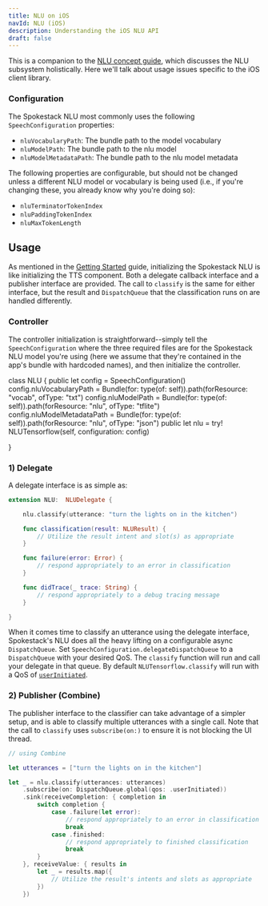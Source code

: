 ```yaml
---
title: NLU on iOS
navId: NLU (iOS)
description: Understanding the iOS NLU API
draft: false
---
```


This is a companion to the [NLU concept guide](/docs/Concepts/nlu), which discusses the NLU subsystem holistically. Here we'll talk about usage issues specific to the iOS client library.

### Configuration

The Spokestack NLU most commonly uses the following `SpeechConfiguration` properties:

- `nluVocabularyPath`: The bundle path to the model vocabulary
- `nluModelPath`: The bundle path to the nlu model
- `nluModelMetadataPath`: The bundle path to the nlu model metadata

The following properties are configurable, but should not be changed unless a different NLU model or vocabulary is being used (i.e., if you're changing these, you already know why you're doing so):

- `nluTerminatorTokenIndex`
- `nluPaddingTokenIndex`
- `nluMaxTokenLength`

## Usage

As mentioned in the [Getting Started](getting-started) guide, initializing the Spokestack NLU is like initializing the TTS component. Both a delegate callback interface and a publisher interface are provided. The call to `classify` is the same for either interface, but the result and `DispatchQueue` that the classification runs on are handled differently.

### Controller

The controller initialization is straightforward--simply tell the `SpeechConfiguration` where the three required files are for the Spokestack NLU model you're using (here we assume that they're contained in the app's bundle with hardcoded names), and then initialize the controller.

class NLU {
public let config = SpeechConfiguration()
config.nluVocabularyPath = Bundle(for: type(of: self)).path(forResource: "vocab", ofType: "txt")
config.nluModelPath = Bundle(for: type(of: self)).path(forResource: "nlu", ofType: "tflite")
config.nluModelMetadataPath = Bundle(for: type(of: self)).path(forResource: "nlu", ofType: "json")
public let nlu = try! NLUTensorflow(self, configuration: config)

}

### 1) Delegate

A delegate interface is as simple as:

```swift
extension NLU:  NLUDelegate {

    nlu.classify(utterance: "turn the lights on in the kitchen")

    func classification(result: NLUResult) {
        // Utilize the result intent and slot(s) as appropriate
    }

    func failure(error: Error) {
        // respond appropriately to an error in classification
    }

    func didTrace(_ trace: String) {
        // respond appropriately to a debug tracing message
    }

}
```

When it comes time to classify an utterance using the delegate interface, Spokestack's NLU does all the heavy lifting on a configurable async `DispatchQueue`. Set `SpeechConfiguration.delegateDispatchQueue` to a `DispatchQueue` with your desired QoS. The `classify` function will run and call your delegate in that queue. By default `NLUTensorflow.classify` will run with a QoS of [`userInitiated`](https://developer.apple.com/documentation/dispatch/dispatchqos/qosclass/userinitiated).

### 2) Publisher (Combine)

The publisher interface to the classifier can take advantage of a simpler setup, and is able to classify multiple utterances with a single call. Note that the call to `classify` uses `subscribe(on:)` to ensure it is not blocking the UI thread.

```swift
// using Combine

let utterances = ["turn the lights on in the kitchen"]

let _ = nlu.classify(utterances: utterances)
    .subscribe(on: DispatchQueue.global(qos: .userInitiated))
    .sink(receiveCompletion: { completion in
        switch completion {
            case .failure(let error):
                // respond appropriately to an error in classification
                break
            case .finished:
                // respond appropriately to finished classification
                break
        }
    }, receiveValue: { results in
        let _ = results.map({
            // Utilize the result's intents and slots as appropriate
        })
    })
```
